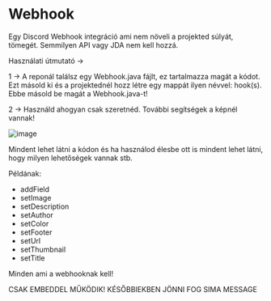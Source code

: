 # Webhook
Egy Discord Webhook integráció ami nem növeli a projekted súlyát, tömegét. Semmilyen API vagy JDA nem kell hozzá.

Használati útmutató -> 

1 -> A reponál találsz egy Webhook.java fájlt, ez tartalmazza magát a kódot. Ezt másold ki és a projektednél hozz létre egy mappát ilyen névvel: hook(s). Ebbe másold be magát a Webhook.java-t!

2 -> Használd ahogyan csak szeretnéd. További segítségek a képnél vannak!

![image](https://user-images.githubusercontent.com/103312234/210023896-e6063d96-be3c-4828-89f3-3a4fda5d5f56.png)

Mindent lehet látni a kódon és ha használod élesbe ott is mindent lehet látni, hogy milyen lehetőségek vannak stb.

Példának:

- addField
- setImage
- setDescription
- setAuthor
- setColor
- setFooter
- setUrl
- setThumbnail
- setTitle

Minden ami a webhooknak kell!

CSAK EMBEDDEL MŰKÖDIK! KÉSŐBBIEKBEN JÖNNI FOG SIMA MESSAGE

